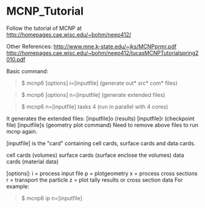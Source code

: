 # MCNP_Tutorial
Follow the tutorial of MCNP at
http://homepages.cae.wisc.edu/~bohm/neep412/

Other References:
http://www.mne.k-state.edu/~jks/MCNPprmr.pdf
http://homepages.cae.wisc.edu/~bohm/neep412/lucasMCNPTutorialspring2010.pdf

Basic command:
>$ mcnp6 [options] i=[inputfile] (generate out* src* com* files)

>$ mcnp6 [options] n=[inputfile] (generate extended files)

>$ mcnp6 n=[inputfile] tasks 4 (run in parallel with 4 cores)

It generates the extended files:
[inputfile]o (results)
[inputfile]r (checkpoint file)
[inputfile]s (geometry plot command)
Need to remove above files to run mcnp again.

[inputfile] is the "card" containing cell cards, surface cards and data cards.

cell cards (volumes)
surface cards (surface enclose the volumes)
data cards (material data)

[options]:
i = process input file
p = plotgeometry
x = process cross sections
r = transport the particle
z = plot tally results or cross section data
For example:
>$ mcnp6 ip n=[inputfile]